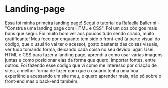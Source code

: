 ﻿# Landing-page
Essa foi minha primeira landing page! Segui o tutorial da Rafaella Ballerini - "Construa uma landing page com HTML e CSS". 
Foi um dos códigos mais bons que segui. Foi muito bom ver aos poucos tudo sendo criado, muito gratificante! Meu foco por enquanto tem sido o front-end (a parte visual do código, que o usuário vai ter o acesso), gosto bastanta das coisas visuais, ver tudo tomando forma, deixando cada coisa no seu devido lugar. 
Usei HTML e CSS para fazer a landing page, aprendi a como usar várias imagens juntas e como posicionar elas da forma que quero, importar fontes, entre outros.
Foi fazendo esse código que vi como me interesso por criação de sites, a melhor forma de fazer com que o usuário tenha uma boa experiência acessando um site meu, e quero aprender mais, não só sobre o front-end mas o back-end também.
